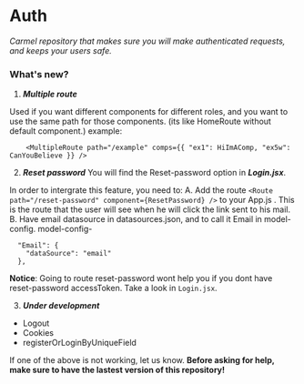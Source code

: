 # Auth
*Carmel repository that makes sure you will make authenticated requests, and keeps your users safe.*

### What's new?

1. ***Multiple route***

Used if you want different components for different roles, and you want to use the same path for those components. (its like HomeRoute without default component.)
example:
```
    <MultipleRoute path="/example" comps={{ "ex1": HiImAComp, "ex5w": CanYouBelieve }} />
```

2. ***Reset password***
You will find the Reset-password option in ***Login.jsx***. 

In order to intergrate this feature, you need to:
     A. Add the route ```<Route path="/reset-password" component={ResetPassword} />``` to your App.js . This is the route that the user will see when he will click the link sent to his mail.
     B. Have email datasource in datasources.json, and to call it Email in model-config.
model-config- 
```
  "Email": {
    "dataSource": "email"
  },
```
**Notice**: Going to route reset-password wont help you if you dont have reset-password accessToken. Take a look in ```Login.jsx```.

3. ***Under development***
* Logout
* Cookies
* registerOrLoginByUniqueField

If one of the above is not working, let us know.
**Before asking for help, make sure to have the lastest version of this repository!**
